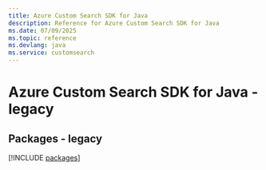 ```yaml
---
title: Azure Custom Search SDK for Java
description: Reference for Azure Custom Search SDK for Java
ms.date: 07/09/2025
ms.topic: reference
ms.devlang: java
ms.service: customsearch
---
```

# Azure Custom Search SDK for Java - legacy
## Packages - legacy
[!INCLUDE [packages](custom-search-index.md)]